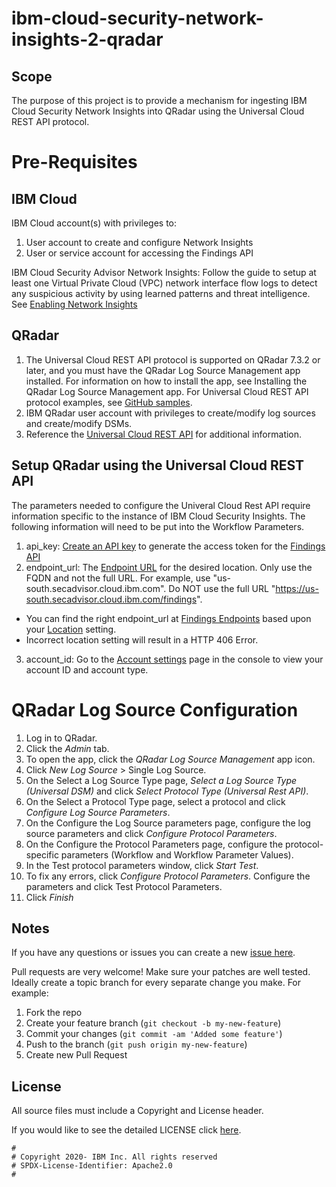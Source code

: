 <!-- This should be the location of the title of the repository, normally the short name -->
# ibm-cloud-security-network-insights-2-qradar

## Scope

The purpose of this project is to provide a mechanism for ingesting IBM Cloud Security Network Insights into QRadar using the Universal Cloud REST API protocol.

# Pre-Requisites

## IBM Cloud

IBM Cloud account(s) with privileges to:
1. User account to create and configure Network Insights
2. User or service account for accessing the Findings API

IBM Cloud Security Advisor Network Insights:
    Follow the guide to setup at least one Virtual Private Cloud (VPC) network interface flow logs to detect any suspicious activity by using learned patterns and threat intelligence. See [Enabling Network Insights](https://cloud.ibm.com/docs/security-advisor?topic=security-advisor-setup-network)


## QRadar
1. The Universal Cloud REST API protocol is supported on QRadar 7.3.2 or later, and you must have the QRadar Log Source Management app installed. For information on how to install the app, see Installing the QRadar Log Source Management app.
For Universal Cloud REST API protocol examples, see [GitHub samples](https://github.com/ibm-security-intelligence/IBM-QRadar-Universal-Cloud-REST-API).
2. IBM QRadar user account with privileges to create/modify log sources and create/modify DSMs.
3. Reference the [Universal Cloud REST API](https://www.ibm.com/docs/en/qsip/7.4?topic=configuration-universal-cloud-rest-api-protocol) for additional information.

## Setup QRadar using the Universal Cloud REST API

The parameters needed to configure the Univeral Cloud Rest API require information specific to the instance of IBM Cloud Security Insights. The following information will need to be put into the Workflow Parameters. 
1. api_key: [Create an API key](https://cloud.ibm.com/docs/account?topic=account-manapikey) to generate the access token for the [Findings API](https://cloud.ibm.com/apidocs/security-advisor/findings)
2. endpoint_url: The [Endpoint URL](https://cloud.ibm.com/apidocs/security-advisor/findings) for the desired location. Only use the FQDN and not the full URL. For example, use "us-south.secadvisor.cloud.ibm.com". Do NOT use the full URL "https://us-south.secadvisor.cloud.ibm.com/findings". 
- You can find the right endpoint_url at [Findings Endpoints](https://cloud.ibm.com/apidocs/security-advisor/findings#endpoints) based upon your [Location](https://cloud.ibm.com/docs/security-compliance?topic=security-compliance-mng-data#storage-location-api) setting.
- Incorrect location setting will result in a HTTP 406 Error.
3. account_id: Go to the [Account settings](https://cloud.ibm.com/account/settings) page in the console to view your account ID and account type.


# QRadar Log Source Configuration

1. Log in to QRadar.
2. Click the _Admin_ tab.
3. To open the app, click the _QRadar Log Source Management_ app icon.
4. Click _New Log Source_ > Single Log Source.
5. On the Select a Log Source Type page, _Select a Log Source Type (Universal DSM)_ and click _Select Protocol Type (Universal Rest API)_.
6. On the Select a Protocol Type page, select a protocol and click _Configure Log Source Parameters_.
7. On the Configure the Log Source parameters page, configure the log source parameters and click _Configure Protocol
Parameters_.
8. On the Configure the Protocol Parameters page, configure the protocol-specific parameters (Workflow and Workflow
Parameter Values). 
9. In the Test protocol parameters window, click _Start Test_.
10. To fix any errors, click _Configure Protocol Parameters_. Configure the parameters and click Test Protocol Parameters.
11. Click _Finish_

<!-- A notes section is useful for anything that isn't covered in the Usage or Scope. Like what we have below. -->
## Notes

If you have any questions or issues you can create a new [issue here](https://github.com/mdobbsatl/ibm-cloud-security-network-insights-2-qradar/issues).

Pull requests are very welcome! Make sure your patches are well tested.
Ideally create a topic branch for every separate change you make. For
example:

1. Fork the repo
2. Create your feature branch (`git checkout -b my-new-feature`)
3. Commit your changes (`git commit -am 'Added some feature'`)
4. Push to the branch (`git push origin my-new-feature`)
5. Create new Pull Request

## License

All source files must include a Copyright and License header. 

If you would like to see the detailed LICENSE click [here](LICENSE).

```text
#
# Copyright 2020- IBM Inc. All rights reserved
# SPDX-License-Identifier: Apache2.0
#
```

